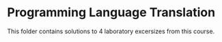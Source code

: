 # Programming Language Translation

This folder contains solutions to 4 laboratory excersizes from this course.